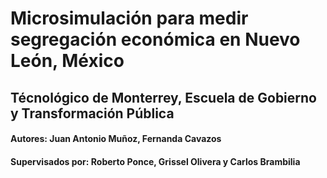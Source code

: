 # Microsimulación para medir segregación económica en Nuevo León, México
## Técnológico de Monterrey, Escuela de Gobierno y Transformación Pública

#### Autores: Juan Antonio Muñoz, Fernanda Cavazos 
#### Supervisados por: Roberto Ponce, Grissel Olivera y Carlos Brambilia
